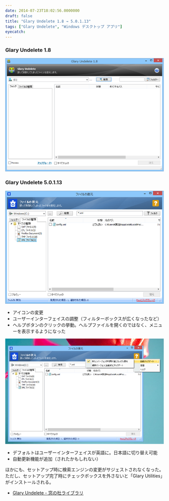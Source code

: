 ```yaml
---
date: 2014-07-23T18:02:56.0000000
draft: false
title: "Glary Undelete 1.8 → 5.0.1.13"
tags: ["Glary Undelete", "Windows デスクトップ アプリ"]
eyecatch: 
---
```


<div class="section">
<h3>Glary Undelete 1.8</h3>
<p><span itemscope itemtype="http://schema.org/Photograph"><img src="20140723175621.png" alt="f:id:daruyanagi:20140723175621p:plain" title="f:id:daruyanagi:20140723175621p:plain" class="hatena-fotolife" itemprop="image"></span><br />
</p>

</div>
<div class="section">
<h3>Glary Undelete 5.0.1.13</h3>
<p><span itemscope itemtype="http://schema.org/Photograph"><img src="20140723175710.png" alt="f:id:daruyanagi:20140723175710p:plain" title="f:id:daruyanagi:20140723175710p:plain" class="hatena-fotolife" itemprop="image"></span><br />
</p>

<ul>
<li>アイコンの変更</li>
<li>ユーザーインターフェイスの調整（フィルターボックスが広くなったなど）</li>
<li>ヘルプボタンのクリックの挙動。ヘルプファイルを開くのではなく、メニューを表示するようになった</li>
</ul><p><span itemscope itemtype="http://schema.org/Photograph"><img src="20140723175949.png" alt="f:id:daruyanagi:20140723175949p:plain" title="f:id:daruyanagi:20140723175949p:plain" class="hatena-fotolife" itemprop="image"></span><br />
</p>

<ul>
<li>デフォルトはユーザーインターフェイスが英語に。日本語に切り替え可能</li>
<li>自動更新機能が追加（されたかもしれない）</li>
</ul><p>ほかにも、セットアップ時に検索エンジンの変更がサジェストされなくなった。ただし、セットアップ完了時にチェックボックスを外さないと「Glary Utilities」がインストールされる。</p>

<ul>
<li><a href="http://www.forest.impress.co.jp/library/software/glaryundel/">Glary Undelete - &#x7A93;&#x306E;&#x675C;&#x30E9;&#x30A4;&#x30D6;&#x30E9;&#x30EA;</a></li>
</ul>
</div>
